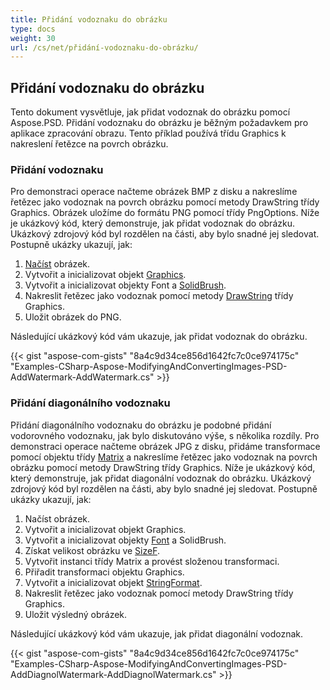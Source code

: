 ```yaml
---
title: Přidání vodoznaku do obrázku
type: docs
weight: 30
url: /cs/net/přidání-vodoznaku-do-obrázku/
---
```


## **Přidání vodoznaku do obrázku**
Tento dokument vysvětluje, jak přidat vodoznak do obrázku pomocí Aspose.PSD. Přidání vodoznaku do obrázku je běžným požadavkem pro aplikace zpracování obrazu. Tento příklad používá třídu Graphics k nakreslení řetězce na povrch obrázku.
### **Přidání vodoznaku**
Pro demonstraci operace načteme obrázek BMP z disku a nakreslíme řetězec jako vodoznak na povrch obrázku pomocí metody DrawString třídy Graphics. Obrázek uložíme do formátu PNG pomocí třídy PngOptions. Níže je ukázkový kód, který demonstruje, jak přidat vodoznak do obrázku. Ukázkový zdrojový kód byl rozdělen na části, aby bylo snadné jej sledovat. Postupně ukázky ukazují, jak:

1. [Načíst](https://reference.aspose.com/psd/net/aspose.psd.image/load/methods/2) obrázek.
1. Vytvořit a inicializovat objekt [Graphics](https://reference.aspose.com/psd/net/aspose.psd/graphics).
1. Vytvořit a inicializovat objekty Font a [SolidBrush](https://reference.aspose.com/psd/net/aspose.psd.brushes/solidbrush).
1. Nakreslit řetězec jako vodoznak pomocí metody [DrawString](https://reference.aspose.com/psd/net/aspose.psd/graphics/methods/drawstring) třídy Graphics.
1. Uložit obrázek do PNG.

Následující ukázkový kód vám ukazuje, jak přidat vodoznak do obrázku.


{{< gist "aspose-com-gists" "8a4c9d34ce856d1642fc7c0ce974175c" "Examples-CSharp-Aspose-ModifyingAndConvertingImages-PSD-AddWatermark-AddWatermark.cs" >}}
### **Přidání diagonálního vodoznaku**
Přidání diagonálního vodoznaku do obrázku je podobné přidání vodorovného vodoznaku, jak bylo diskutováno výše, s několika rozdíly. Pro demonstraci operace načteme obrázek JPG z disku, přidáme transformace pomocí objektu třídy [Matrix](https://reference.aspose.com/psd/net/aspose.psd/matrix) a nakreslíme řetězec jako vodoznak na povrch obrázku pomocí metody DrawString třídy Graphics. Níže je ukázkový kód, který demonstruje, jak přidat diagonální vodoznak do obrázku. Ukázkový zdrojový kód byl rozdělen na části, aby bylo snadné jej sledovat. Postupně ukázky ukazují, jak:

1. Načíst obrázek.
1. Vytvořit a inicializovat objekt Graphics.
1. Vytvořit a inicializovat objekty [Font](https://reference.aspose.com/psd/net/aspose.psd/font) a SolidBrush.
1. Získat velikost obrázku ve [SizeF](https://reference.aspose.com/psd/net/aspose.psd/sizef).
1. Vytvořit instanci třídy Matrix a provést složenou transformaci.
1. Přiřadit transformaci objektu Graphics.
1. Vytvořit a inicializovat objekt [StringFormat](https://reference.aspose.com/psd/net/aspose.psd/stringformat).
1. Nakreslit řetězec jako vodoznak pomocí metody DrawString třídy Graphics.
1. Uložit výsledný obrázek.

Následující ukázkový kód vám ukazuje, jak přidat diagonální vodoznak.


{{< gist "aspose-com-gists" "8a4c9d34ce856d1642fc7c0ce974175c" "Examples-CSharp-Aspose-ModifyingAndConvertingImages-PSD-AddDiagnolWatermark-AddDiagnolWatermark.cs" >}}
